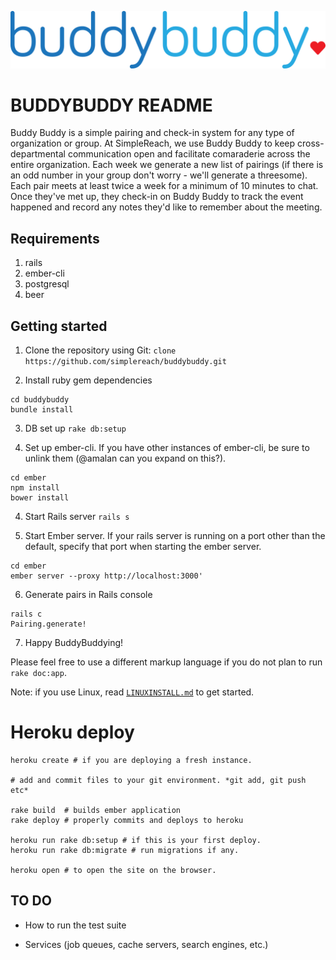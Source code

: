 ![Alt text](/ember/app/styles/images/logo.png?raw=true "Buddy Buddy Logo")


# BUDDYBUDDY README
Buddy Buddy is a simple pairing and check-in system for any type of organization or group. At SimpleReach, we use Buddy Buddy to keep cross-departmental communication open and facilitate comaraderie across the entire organization. Each week we generate a new list of pairings (if there is an odd number in your group don't worry - we'll generate a threesome). Each pair meets at least twice a week for a minimum of 10 minutes to chat. Once they've met up, they check-in on Buddy Buddy to track the event happened and record any notes they'd like to remember about the meeting.

## Requirements
1. rails
2. ember-cli
3. postgresql
4. beer

## Getting started
1. Clone the repository using Git:
`clone https://github.com/simplereach/buddybuddy.git`

2. Install ruby gem dependencies
```
cd buddybuddy
bundle install
```

3. DB set up
`rake db:setup`

4. Set up ember-cli. If you have other instances of ember-cli, be sure to unlink them (@amalan can you expand on this?).
```
cd ember
npm install
bower install
```

4. Start Rails server
`rails s`

5. Start Ember server. If your rails server is running on a port other than the default, specify that port when starting the ember server.
```
cd ember
ember server --proxy http://localhost:3000'
```

6. Generate pairs in Rails console
```
rails c
Pairing.generate!
```

7. Happy BuddyBuddying!

Please feel free to use a different markup language if you do not plan to run
`rake doc:app`.

Note: if you use Linux, read [`LINUXINSTALL.md`](LINUXINSTALL.md) to get started.


# Heroku deploy
```
heroku create # if you are deploying a fresh instance.

# add and commit files to your git environment. *git add, git push etc*

rake build  # builds ember application
rake deploy # properly commits and deploys to heroku

heroku run rake db:setup # if this is your first deploy.
heroku run rake db:migrate # run migrations if any.

heroku open # to open the site on the browser.
```


## TO DO
* How to run the test suite

* Services (job queues, cache servers, search engines, etc.)



